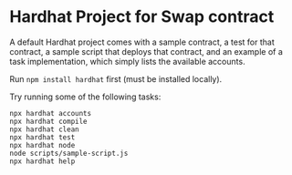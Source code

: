 # Hardhat Project for Swap contract

A default Hardhat project comes with a sample contract, a test for that contract, a sample script that deploys that contract, and an example of a task implementation, which simply lists the available accounts.

Run `npm install hardhat` first (must be installed locally).


Try running some of the following tasks:

```shell
npx hardhat accounts
npx hardhat compile
npx hardhat clean
npx hardhat test
npx hardhat node
node scripts/sample-script.js
npx hardhat help
```
